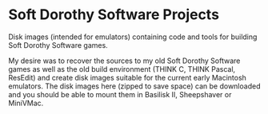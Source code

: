 # Soft Dorothy Software Projects
Disk images (intended for emulators) containing code and tools for building Soft Dorothy Software games.

My desire was to recover the sources to my old Soft Dorothy Software games as well as the old build environment (THINK C, THINK Pascal, ResEdit) and create disk images suitable for the current early Macintosh emulators. The disk images here (zipped to save space) can be downloaded and you should be able to mount them in Basilisk II, Sheepshaver or MiniVMac. 
